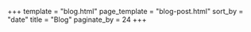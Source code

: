+++
template = "blog.html"
page_template = "blog-post.html"
sort_by = "date"
title = "Blog"
paginate_by = 24
+++
